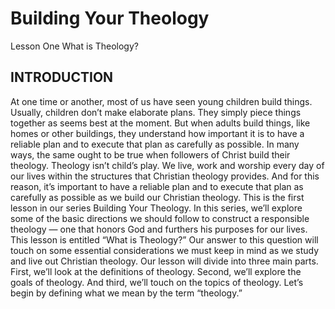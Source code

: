# Building Your Theology
Lesson One
What is Theology?

## INTRODUCTION

At one time or another, most of us have seen young children build things. Usually, children don’t make elaborate plans. They simply piece things together as seems best at the moment. But when adults build things, like homes or other buildings, they understand how important it is to have a reliable plan and to execute that plan as carefully as possible. 
In many ways, the same ought to be true when followers of Christ build their theology. Theology isn’t child’s play. We live, work and worship every day of our lives within the structures that Christian theology provides. And for this reason, it’s important to have a reliable plan and to execute that plan as carefully as possible as we build our Christian theology. 
This is the first lesson in our series Building Your Theology. In this series, we’ll explore some of the basic directions we should follow to construct a responsible theology — one that honors God and furthers his purposes for our lives. This lesson is entitled “What is Theology?” Our answer to this question will touch on some essential considerations we must keep in mind as we study and live out Christian theology.
Our lesson will divide into three main parts. First, we’ll look at the definitions of theology. Second, we’ll explore the goals of theology. And third, we’ll touch on the topics of theology. Let’s begin by defining what we mean by the term “theology.” 
